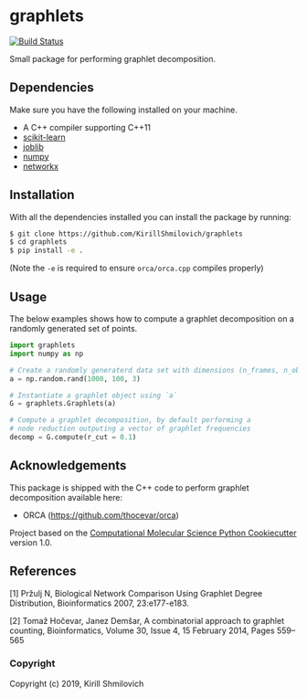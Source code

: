 graphlets
==============================
[//]: # (Badges)
[![Build Status](https://travis-ci.org/KirillShmilovich/graphlets.svg?branch=master)](https://travis-ci.org/KirillShmilovich/graphlets)

Small package for performing graphlet decomposition.

## Dependencies 

Make sure you have the following installed on your machine.

- A C++ compiler supporting C++11
- [scikit-learn](http://scikit-learn.org/stable/install.html)
- [joblib](https://joblib.readthedocs.io/en/latest/installing.html)
- [numpy](https://docs.scipy.org/doc/numpy/user/install.html)
- [networkx](https://networkx.github.io/documentation/stable/install.html)

## Installation 

With all the dependencies installed you can install the package by running: 

```bash
$ git clone https://github.com/KirillShmilovich/graphlets
$ cd graphlets
$ pip install -e .
```

(Note the `-e` is required to ensure `orca/orca.cpp` compiles properly)

## Usage 

The below examples shows how to compute a graphlet decomposition on a randomly generated set of points.

```python 
import graphlets
import numpy as np

# Create a randomly generaterd data set with dimensions (n_frames, n_objects, n_dims)
a = np.random.rand(1000, 100, 3)

# Instantiate a graphlet object using `a`
G = graphlets.Graphlets(a)

# Compute a graphlet decomposition, by default performing a
# node reduction outputing a vector of graphlet frequencies 
decomp = G.compute(r_cut = 0.1)
```

## Acknowledgements 

This package is shipped with the C++ code to perform graphlet decomposition available here:

- ORCA (https://github.com/thocevar/orca)

Project based on the 
[Computational Molecular Science Python Cookiecutter](https://github.com/molssi/cookiecutter-cms) version 1.0.

## References 

[1] Pržulj N, Biological Network Comparison Using Graphlet Degree Distribution, Bioinformatics 2007, 23:e177-e183.

[2] Tomaž Hočevar, Janez Demšar, A combinatorial approach to graphlet counting, Bioinformatics, Volume 30, Issue 4, 15 February 2014, Pages 559–565

### Copyright

Copyright (c) 2019, Kirill Shmilovich
